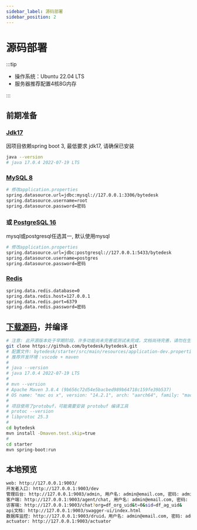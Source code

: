 ```yaml
---
sidebar_label: 源码部署
sidebar_position: 2
---
```


# 源码部署

:::tip

- 操作系统：Ubuntu 22.04 LTS
- 服务器推荐配置4核8G内存

:::

## 前期准备

### [Jdk17](./depend/jdk)

因项目依赖spring boot 3, 最低要求 jdk17, 请确保已安装

```bash
java --version
# java 17.0.4 2022-07-19 LTS
```

### [MySQL 8](./depend/mysql)

```bash
# 修改application.properties
spring.datasource.url=jdbc:mysql://127.0.0.1:3306/bytedesk
spring.datasource.username=root
spring.datasource.password=密码
```

### 或 [PostgreSQL 16](./depend/postgresql)

mysql或postgresql任选其一, 默认使用mysql

```bash
# 修改application.properties
spring.datasource.url=jdbc:postgresql://127.0.0.1:5433/bytedesk
spring.datasource.username=postgres
spring.datasource.password=密码
```

### [Redis](./depend/redis)

```bash
spring.data.redis.database=0
spring.data.redis.host=127.0.0.1
spring.data.redis.port=6379
spring.data.redis.password=密码
```

<!-- ### [Ollama](./depend/ollama)可选 -->

## [下载源码](https://github.com/Bytedesk/bytedesk)，并编译

```bash
# 注意: 此开源版本处于早期阶段，许多功能尚未完善或测试未完成，文档尚待完善，请勿在生产环境使用
git clone https://github.com/bytedesk/bytedesk.git
# 配置文件: bytedesk/starter/src/main/resources/application-dev.properties
# 推荐开发环境：vscode + maven
#
# java --version
# java 17.0.4 2022-07-19 LTS
# 
# mvn --version
# Apache Maven 3.8.4 (9b656c72d54e5bacbed989b64718c159fe39b537)
# OS name: "mac os x", version: "14.2.1", arch: "aarch64", family: "mac"
# 
# 项目使用了protobuf，可能需要安装 protobuf 编译工具
# protoc --version
# libprotoc 25.3
# 
cd bytedesk
mvn install -Dmaven.test.skip=true
# 
cd starter
mvn spring-boot:run
```

## 本地预览

```bash
web: http://127.0.0.1:9003/
开发者入口: http://127.0.0.1:9003/dev
管理后台: http://127.0.0.1:9003/admin, 用户名: admin@email.com, 密码: admin
客户端: http://127.0.0.1:9003/agent/chat, 用户名: admin@email.com, 密码: admin
访客端: http://127.0.0.1:9003/chat?org=df_org_uid&t=0&sid=df_ag_uid&
api文档: http://127.0.0.1:9003/swagger-ui/index.html
数据库监控: http://127.0.0.1:9003/druid，用户名: admin@email.com, 密码: admin
actuator: http://127.0.0.1:9003/actuator
```
